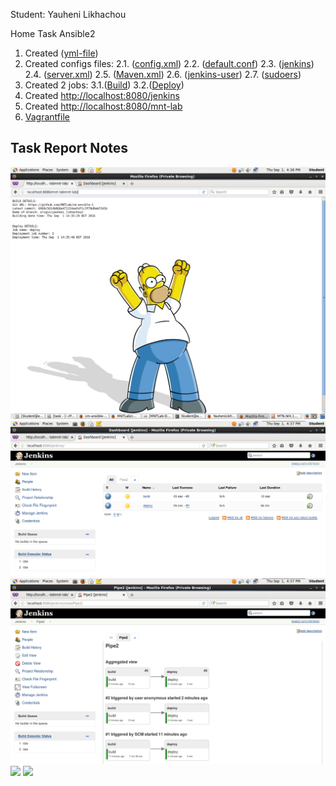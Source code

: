 Student: Yauheni Likhachou

Home Task Ansible2

1. Created ([yml-file](vagrant/ansible/provision.yml))
2. Created configs files:
   2.1. ([config.xml](vagrant/ansible/configs/config.xml ))
   2.2. ([default.conf](vagrant/ansible/configs/default.conf))
   2.3. ([jenkins](vagrant/ansible/configs/jenkins))
   2.4. ([server.xml](vagrant/ansible/configs/server.xml))
   2.5. ([Maven.xml](vagrant/ansible/configs/hudson.tasks.Maven.xml))
   2.6. ([jenkins-user](vagrant/ansible/configs/jenkins-user))
   2.7. ([sudoers](vagrant/ansible/configs/sudoers))
3. Created 2 jobs:
   3.1.([Build](vagrant/ansible/configs/jobs/build/config.xml))
   3.2.([Deploy](vagrant/ansible/configs/jobs/deploy/config.xml))
4. Created [http://localhost:8080/jenkins](sources/Screenshot.png)
5. Created [http://localhost:8080/mnt-lab](sources/Screenshot-1.png)
6. [Vagrantfile](vagrant/Vagrantfile)


## Task Report Notes

![](/sources/Screenshot.png)
![](/sources/Screenshot-1.png)
![](/sources/Screenshot-2.png)
![](/sources/Screenshot-3.png)
![](/sources/Screenshot-4.png)


